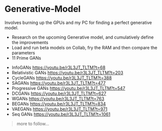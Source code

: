 # Generative-Model
Involves burning up the GPUs and my PC for finding a perfect generative model.

- Research on the upcoming Generative model, and cumulatively define the improvements
- Load and run beta models on Collab, fry the RAM and then compare the parameters
- 11 Prime GANs 
* InfoGANs https://youtu.be/r3L3JT_TLTM?t=68
* Relativistic GANs https://youtu.be/r3L3JT_TLTM?t=203
* CycleGANs https://youtu.be/r3L3JT_TLTM?t=388
* SAGANs https://youtu.be/r3L3JT_TLTM?t=477
* Progressive GANs https://youtu.be/r3L3JT_TLTM?t=547
* DCGANs https://youtu.be/r3L3JT_TLTM?t=627
* WGANs https://youtu.be/r3L3JT_TLTM?t=763
* BEGANs https://youtu.be/r3L3JT_TLTM?t=834
* VAEGANs https://youtu.be/r3L3JT_TLTM?t=971
* Seq GANs https://youtu.be/r3L3JT_TLTM?t=1061


> more to follow...
